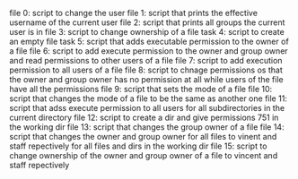 file 0: script to change the user
file 1: script that prints the effective username of the current user
file 2: script that prints all groups the current user is in
file 3: script to change ownership of a file
task 4: script to create an empty file
task 5: script that adds executable permission to the owner of a file
file 6: script to add execute permission to the owner and group owner and read permissions to other users of a file
file 7: script to add execution permission to all users of a file
file 8: script to chnage permissions os that the owner and group owner has no permission at all while users of the file have all the permissions
file 9: script that sets the mode of a file
file 10: script that changes the mode of a file to be the same as another one 
file 11: script that adss execute permission to all users for all subdirectories in the current directory
file 12: script to create a dir and give permissions 751 in the working dir
file 13: script that changes the group owner of a file
file 14: script that changes the owner and group owner for all files to vinent and staff repectively for all files and dirs in the working dir
file 15: script to change ownership of the owner and group owner of a file to vincent and staff repectively
